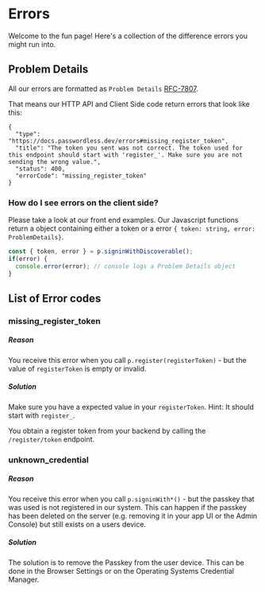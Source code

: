 # Errors

Welcome to the fun page! Here's a collection of the difference errors you might run into.

## Problem Details

All our errors are formatted as `Problem Details` [RFC-7807](https://www.rfc-editor.org/rfc/rfc7807).

That means our HTTP API and Client Side code return errors that look like this:

```json5
{
  "type": "https://docs.passwordless.dev/errors#missing_register_token",
  "title": "The token you sent was not correct. The token used for this endpoint should start with 'register_'. Make sure you are not sending the wrong value.",
  "status": 400,
  "errorCode": "missing_register_token"
}
```

### How do I see errors on the client side?

Please take a look at our front end examples. Our Javascript functions return a object containing either a token or a error `{ token: string, error: ProblemDetails}`.

```ts
const { token, error } = p.signinWithDiscoverable();
if(error) {
  console.error(error); // console logs a Problem Details object
}

```

## List of Error codes

### missing_register_token

##### Reason
You receive this error when you call `p.register(registerToken)` - but the value of `registerToken` is empty or invalid.

##### Solution

Make sure you have a expected value in your `registerToken`. Hint: It should start with `register_`.

You obtain a register token from your backend by calling the `/register/token` endpoint.

### unknown_credential

##### Reason
You receive this error when you call `p.signinWith*()` - but the passkey that was used is not registered in our system. This can happen if the passkey has been deleted on the server (e.g. removing it in your app UI or the Admin Console) but still exists on a users device.

##### Solution

The solution is to remove the Passkey from the user device. This can be done in the Browser Settings or on the Operating Systems Credential Manager.
